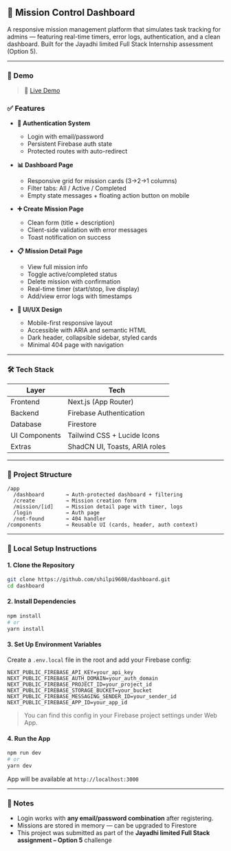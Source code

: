 ## 🚀 Mission Control Dashboard

A responsive mission management platform that simulates task tracking for admins — featuring real-time timers, error logs, authentication, and a clean dashboard. Built for the Jayadhi limited Full Stack Internship assessment (Option 5).

---

### 📸 Demo

> 🔗 [Live Demo](https://dashboard-beta-lake-81.vercel.app)

### ✅ Features

* **🔐 Authentication System**

  * Login with email/password
  * Persistent Firebase auth state
  * Protected routes with auto-redirect

* **📊 Dashboard Page**

  * Responsive grid for mission cards (3→2→1 columns)
  * Filter tabs: All / Active / Completed
  * Empty state messages + floating action button on mobile

* **➕ Create Mission Page**

  * Clean form (title + description)
  * Client-side validation with error messages
  * Toast notification on success

* **📋 Mission Detail Page**

  * View full mission info
  * Toggle active/completed status
  * Delete mission with confirmation
  * Real-time timer (start/stop, live display)
  * Add/view error logs with timestamps

* **🎨 UI/UX Design**

  * Mobile-first responsive layout
  * Accessible with ARIA and semantic HTML
  * Dark header, collapsible sidebar, styled cards
  * Minimal 404 page with navigation

---

### 🛠 Tech Stack

| Layer         | Tech                                          |
| ------------- | --------------------------------------------- |
| Frontend      | Next.js (App Router)                          |
| Backend       | Firebase Authentication                       |
| Database      | Firestore                                     |
| UI Components | Tailwind CSS + Lucide Icons                   |
| Extras        | ShadCN UI, Toasts, ARIA roles                 |

---

### 📁 Project Structure

```
/app
  /dashboard       → Auth-protected dashboard + filtering
  /create          → Mission creation form
  /mission/[id]    → Mission detail page with timer, logs
  /login           → Auth page
  /not-found       → 404 handler
/components        → Reusable UI (cards, header, auth context)
```

---

### 🧪 Local Setup Instructions

#### 1. Clone the Repository

```bash
git clone https://github.com/shilpi9608/dashboard.git
cd dashboard
```

#### 2. Install Dependencies

```bash
npm install
# or
yarn install
```

#### 3. Set Up Environment Variables

Create a `.env.local` file in the root and add your Firebase config:

```
NEXT_PUBLIC_FIREBASE_API_KEY=your_api_key
NEXT_PUBLIC_FIREBASE_AUTH_DOMAIN=your_auth_domain
NEXT_PUBLIC_FIREBASE_PROJECT_ID=your_project_id
NEXT_PUBLIC_FIREBASE_STORAGE_BUCKET=your_bucket
NEXT_PUBLIC_FIREBASE_MESSAGING_SENDER_ID=your_sender_id
NEXT_PUBLIC_FIREBASE_APP_ID=your_app_id
```

> You can find this config in your Firebase project settings under Web App.

#### 4. Run the App

```bash
npm run dev
# or
yarn dev
```

App will be available at `http://localhost:3000`

---

### 📌 Notes

* Login works with **any email/password combination** after registering.
* Missions are stored in memory — can be upgraded to Firestore
* This project was submitted as part of the **Jayadhi limited Full Stack assignment – Option 5** challenge
